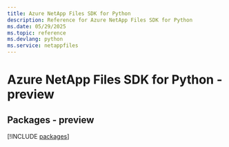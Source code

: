 ```yaml
---
title: Azure NetApp Files SDK for Python
description: Reference for Azure NetApp Files SDK for Python
ms.date: 05/29/2025
ms.topic: reference
ms.devlang: python
ms.service: netappfiles
---
```

# Azure NetApp Files SDK for Python - preview
## Packages - preview
[!INCLUDE [packages](netapp-files-index.md)]